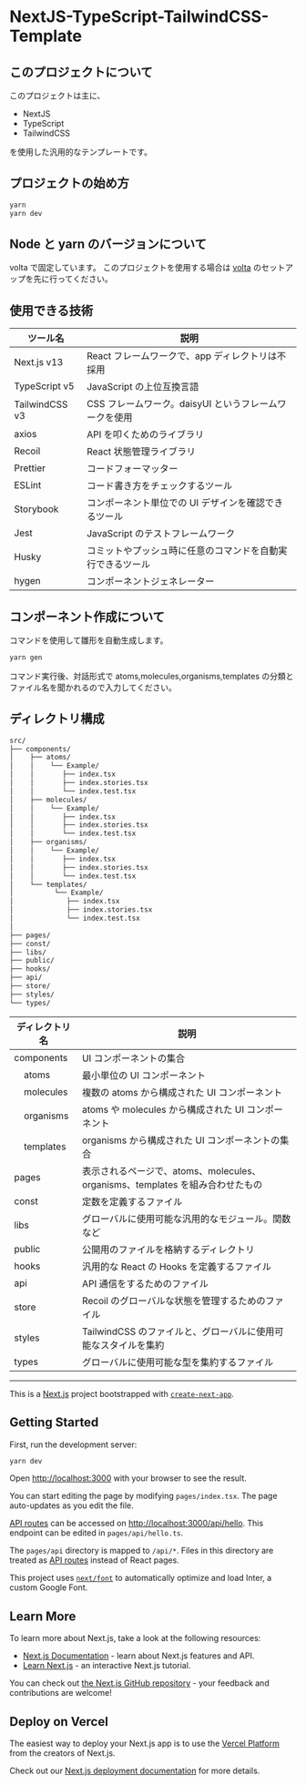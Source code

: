 # NextJS-TypeScript-TailwindCSS-Template

## このプロジェクトについて

このプロジェクトは主に、

- NextJS
- TypeScript
- TailwindCSS

を使用した汎用的なテンプレートです。

## プロジェクトの始め方

```bash
yarn
yarn dev
```

## Node と yarn のバージョンについて

volta で固定しています。
このプロジェクトを使用する場合は [volta](https://volta.sh/) のセットアップを先に行ってください。

## 使用できる技術

| ツール名       | 説明                                                       |
| -------------- | ---------------------------------------------------------- |
| Next.js v13    | React フレームワークで、app ディレクトリは不採用           |
| TypeScript v5  | JavaScript の上位互換言語                                  |
| TailwindCSS v3 | CSS フレームワーク。daisyUI というフレームワークを使用     |
| axios          | API を叩くためのライブラリ                                 |
| Recoil         | React 状態管理ライブラリ                                   |
| Prettier       | コードフォーマッター                                       |
| ESLint         | コード書き方をチェックするツール                           |
| Storybook      | コンポーネント単位での UI デザインを確認できるツール       |
| Jest           | JavaScript のテストフレームワーク                          |
| Husky          | コミットやプッシュ時に任意のコマンドを自動実行できるツール |
| hygen          | コンポーネントジェネレーター                               |

## コンポーネント作成について

コマンドを使用して雛形を自動生成します。

```sh
yarn gen
```

コマンド実行後、対話形式で atoms,molecules,organisms,templates の分類とファイル名を聞かれるので入力してください。

## ディレクトリ構成

```sh
src/
├── components/
│    ├── atoms/
│    │    └── Example/
│    │       ├── index.tsx
│    │       ├── index.stories.tsx
│    │       └── index.test.tsx
│    ├── molecules/
│    │    └── Example/
│    │       ├── index.tsx
│    │       ├── index.stories.tsx
│    │       └── index.test.tsx
│    ├── organisms/
│    │    └── Example/
│    │       ├── index.tsx
│    │       ├── index.stories.tsx
│    │       └── index.test.tsx
│    └── templates/
│          └── Example/
│             ├── index.tsx
│             ├── index.stories.tsx
│             └── index.test.tsx
│
├── pages/
├── const/
├── libs/
├── public/
├── hooks/
├── api/
├── store/
├── styles/
└── types/
```

| ディレクトリ名                    | 説明                                                                          |
| --------------------------------- | ----------------------------------------------------------------------------- |
| components                        | UI コンポーネントの集合                                                       |
| &nbsp;&nbsp;&nbsp;&nbsp;atoms     | 最小単位の UI コンポーネント                                                  |
| &nbsp;&nbsp;&nbsp;&nbsp;molecules | 複数の atoms から構成された UI コンポーネント                                 |
| &nbsp;&nbsp;&nbsp;&nbsp;organisms | atoms や molecules から構成された UI コンポーネント                           |
| &nbsp;&nbsp;&nbsp;&nbsp;templates | organisms から構成された UI コンポーネントの集合                              |
| pages                             | 表示されるページで、atoms、molecules、organisms、templates を組み合わせたもの |
| const                             | 定数を定義するファイル                                                        |
| libs                              | グローバルに使用可能な汎用的なモジュール。関数など                            |
| public                            | 公開用のファイルを格納するディレクトリ                                        |
| hooks                             | 汎用的な React の Hooks を定義するファイル                                    |
| api                               | API 通信をするためのファイル                                                  |
| store                             | Recoil のグローバルな状態を管理するためのファイル                             |
| styles                            | TailwindCSS のファイルと、グローバルに使用可能なスタイルを集約                |
| types                             | グローバルに使用可能な型を集約するファイル                                    |

<hr>

This is a [Next.js](https://nextjs.org/) project bootstrapped with [`create-next-app`](https://github.com/vercel/next.js/tree/canary/packages/create-next-app).

## Getting Started

First, run the development server:

```bash
yarn dev
```

Open [http://localhost:3000](http://localhost:3000) with your browser to see the result.

You can start editing the page by modifying `pages/index.tsx`. The page auto-updates as you edit the file.

[API routes](https://nextjs.org/docs/api-routes/introduction) can be accessed on [http://localhost:3000/api/hello](http://localhost:3000/api/hello). This endpoint can be edited in `pages/api/hello.ts`.

The `pages/api` directory is mapped to `/api/*`. Files in this directory are treated as [API routes](https://nextjs.org/docs/api-routes/introduction) instead of React pages.

This project uses [`next/font`](https://nextjs.org/docs/basic-features/font-optimization) to automatically optimize and load Inter, a custom Google Font.

## Learn More

To learn more about Next.js, take a look at the following resources:

- [Next.js Documentation](https://nextjs.org/docs) - learn about Next.js features and API.
- [Learn Next.js](https://nextjs.org/learn) - an interactive Next.js tutorial.

You can check out [the Next.js GitHub repository](https://github.com/vercel/next.js/) - your feedback and contributions are welcome!

## Deploy on Vercel

The easiest way to deploy your Next.js app is to use the [Vercel Platform](https://vercel.com/new?utm_medium=default-template&filter=next.js&utm_source=create-next-app&utm_campaign=create-next-app-readme) from the creators of Next.js.

Check out our [Next.js deployment documentation](https://nextjs.org/docs/deployment) for more details.
